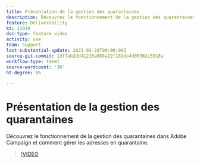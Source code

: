 ```yaml
---
title: Présentation de la gestion des quarantaines
description: Découvrez le fonctionnement de la gestion des quarantaines dans Adobe Campaign et comment gérer les adresses en quarantaine.
feature: Deliverability
kt: 11919
doc-type: feature video
activity: use
team: Support
last-substantial-update: 2023-03-28T00:00:00Z
source-git-commit: 13f7ab2dd41216a603a22f181dc4d06302c5918a
workflow-type: tm+mt
source-wordcount: '36'
ht-degree: 0%

---
```



# Présentation de la gestion des quarantaines

Découvrez le fonctionnement de la gestion des quarantaines dans Adobe Campaign et comment gérer les adresses en quarantaine.

>[!VIDEO](https://video.tv.adobe.com/v/3415818?quality=12&learn=on)
